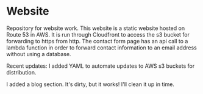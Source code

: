 # Website
Repository for website work. This website is a static website hosted on Route 53 in AWS. It is run through Cloudfront to access the s3 bucket for forwarding to https from http. The contact form page has an api call to a lambda function in order to forward contact information to an email address without using a database.

Recent updates: I added YAML to automate updates to AWS s3 buckets for distribution.

I added a blog section. It's dirty, but it works! I'll clean it up in time.
